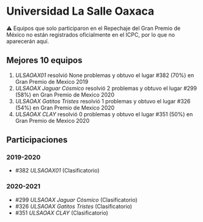 # Universidad La Salle Oaxaca

:warning: Equipos que solo participaron en el Repechaje del Gran Premio de México no están registrados oficialmente en el ICPC, por lo que no aparecerán aquí.

## Mejores 10 equipos

1. _ULSAOAX01_ resolvió None problemas y obtuvo el lugar #382 (70%) en Gran Premio de Mexico 2019
1. _ULSAOAX Jaguar Cósmico_ resolvió 2 problemas y obtuvo el lugar #299 (58%) en Gran Premio de Mexico 2020
1. _ULSAOAX Gatitos Tristes_ resolvió 1 problemas y obtuvo el lugar #326 (54%) en Gran Premio de Mexico 2020
1. _ULSAOAX CLAY_ resolvió 0 problemas y obtuvo el lugar #351 (50%) en Gran Premio de Mexico 2020

## Participaciones

### 2019-2020

- #382 _ULSAOAX01_ (Clasificatorio)

### 2020-2021

- #299 _ULSAOAX Jaguar Cósmico_ (Clasificatorio)
- #326 _ULSAOAX Gatitos Tristes_ (Clasificatorio)
- #351 _ULSAOAX CLAY_ (Clasificatorio)



